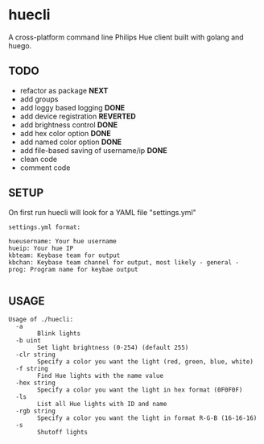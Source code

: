 # huecli
A cross-platform command line Philips Hue client built with golang and huego.

## TODO

* refactor as package **NEXT**
* add groups
* add loggy based logging **DONE**
* add device registration **REVERTED**
* add brightness control **DONE**
* add hex color option **DONE**
* add named color option **DONE**
* add file-based saving of username/ip **DONE**
* clean code
* comment code

## SETUP

On first run huecli will look for a YAML file "settings.yml"

```
settings.yml format:

hueusername: Your hue username
hueip: Your hue IP
kbteam: Keybase team for output
kbchan: Keybase team channel for output, most likely - general -
prog: Program name for keybae output
 
```

## USAGE

```
Usage of ./huecli:
  -a    
        Blink lights
  -b uint
        Set light brightness (0-254) (default 255)
  -clr string
        Specify a color you want the light (red, green, blue, white)
  -f string
        Find Hue lights with the name value
  -hex string
        Specify a color you want the light in hex format (0F0F0F)
  -ls
        List all Hue lights with ID and name
  -rgb string
        Specify a color you want the light in format R-G-B (16-16-16)
  -s    
        Shutoff lights

```
